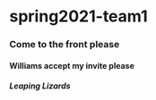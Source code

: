 # spring2021-team1
### Come to the front please
#### Williams accept my invite please
##### Leaping Lizards